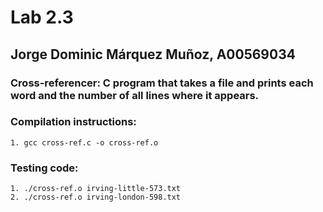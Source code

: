 # Lab 2.3
## Jorge Dominic Márquez Muñoz, A00569034

### Cross-referencer: C program that takes a file and prints each word and the number of all lines where it appears.
### Compilation instructions:
	1. gcc cross-ref.c -o cross-ref.o
### Testing code:
    1. ./cross-ref.o irving-little-573.txt
    2. ./cross-ref.o irving-london-598.txt